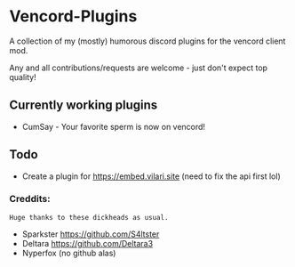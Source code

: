 # Vencord-Plugins

A collection of my (mostly) humorous discord plugins for the vencord client mod.

Any and all contributions/requests are welcome - just don't expect top quality!

## Currently working plugins

- CumSay - Your favorite sperm is now on vencord!



## Todo

- Create a plugin for https://embed.vilari.site (need to fix the api first lol)


### Creddits:
```
Huge thanks to these dickheads as usual.
```
- Sparkster https://github.com/S4ltster
- Deltara https://github.com/Deltara3
- Nyperfox (no github alas)
